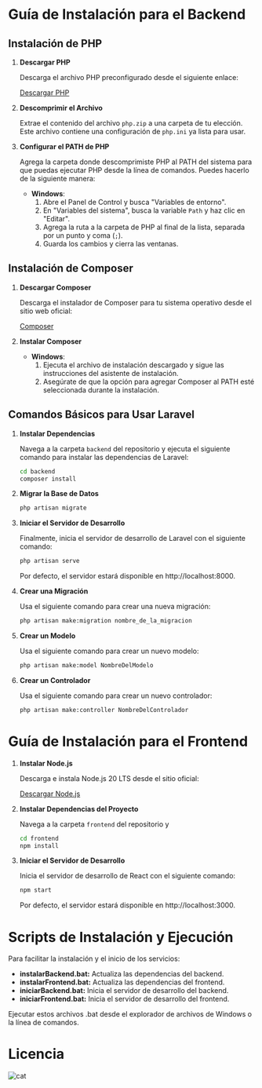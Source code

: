 # Guía de Instalación para el Backend

## Instalación de PHP

1. **Descargar PHP**

   Descarga el archivo PHP preconfigurado desde el siguiente enlace:

   [Descargar PHP](https://drive.google.com/file/d/1rmSrcTG7ycIGDwLA8z7AmTQO6LvWWpqF/view?usp=sharing)

2. **Descomprimir el Archivo**

   Extrae el contenido del archivo `php.zip` a una carpeta de tu elección. Este archivo contiene una configuración de `php.ini` ya lista para usar.

3. **Configurar el PATH de PHP**

   Agrega la carpeta donde descomprimiste PHP al PATH del sistema para que puedas ejecutar PHP desde la línea de comandos. Puedes hacerlo de la siguiente manera:

   - **Windows**:
     1. Abre el Panel de Control y busca "Variables de entorno".
     2. En "Variables del sistema", busca la variable `Path` y haz clic en "Editar".
     3. Agrega la ruta a la carpeta de PHP al final de la lista, separada por un punto y coma (`;`).
     4. Guarda los cambios y cierra las ventanas.

## Instalación de Composer

1. **Descargar Composer**

   Descarga el instalador de Composer para tu sistema operativo desde el sitio web oficial:

   [Composer](https://getcomposer.org/Composer-Setup.exe)

2. **Instalar Composer**

   - **Windows**:
     1. Ejecuta el archivo de instalación descargado y sigue las instrucciones del asistente de instalación.
     2. Asegúrate de que la opción para agregar Composer al PATH esté seleccionada durante la instalación.

## Comandos Básicos para Usar Laravel

1. **Instalar Dependencias**

   Navega a la carpeta `backend` del repositorio y ejecuta el siguiente comando para instalar las dependencias de Laravel:

   ```sh
   cd backend
   composer install
   ```

2. **Migrar la Base de Datos**

   ```sh
   php artisan migrate
   ```

3. **Iniciar el Servidor de Desarrollo**

   Finalmente, inicia el servidor de desarrollo de Laravel con el siguiente comando:

   ```sh
   php artisan serve
   ```

   Por defecto, el servidor estará disponible en http://localhost:8000.

4. **Crear una Migración**

   Usa el siguiente comando para crear una nueva migración:

   ```sh
   php artisan make:migration nombre_de_la_migracion
   ```

5. **Crear un Modelo**

   Usa el siguiente comando para crear un nuevo modelo:

   ```sh
   php artisan make:model NombreDelModelo
   ```

6. **Crear un Controlador**

   Usa el siguiente comando para crear un nuevo controlador:

   ```sh
   php artisan make:controller NombreDelControlador
   ```

# Guía de Instalación para el Frontend

1. **Instalar Node.js**

   Descarga e instala Node.js 20 LTS desde el sitio oficial:

   [Descargar Node.js](https://nodejs.org/dist/v20.17.0/node-v20.17.0-x64.msi)

2. **Instalar Dependencias del Proyecto**

   Navega a la carpeta `frontend` del repositorio y

   ```sh
   cd frontend
   npm install
   ```

3. **Iniciar el Servidor de Desarrollo**

   Inicia el servidor de desarrollo de React con el siguiente comando:

   ```sh
   npm start
   ```

   Por defecto, el servidor estará disponible en http://localhost:3000.

# Scripts de Instalación y Ejecución

Para facilitar la instalación y el inicio de los servicios:

- **instalarBackend.bat:** Actualiza las dependencias del backend.
- **instalarFrontend.bat:** Actualiza las dependencias del frontend.
- **iniciarBackend.bat:** Inicia el servidor de desarrollo del backend.
- **iniciarFrontend.bat:** Inicia el servidor de desarrollo del frontend.

Ejecutar estos archivos .bat desde el explorador de archivos de Windows o la línea de comandos.

# Licencia
![cat](https://media1.tenor.com/m/DM7SdBiQKhEAAAAd/cat-underwater.gif)
